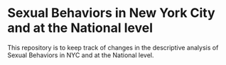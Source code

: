 # Sexual Behaviors in New York City and at the National level
This repository is to keep track of changes in the descriptive analysis of Sexual Behaviors in NYC and at the National level.

